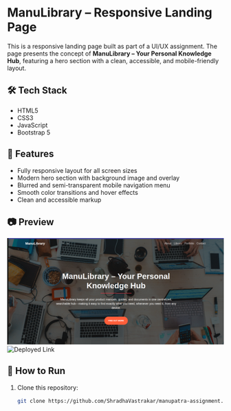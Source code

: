 # ManuLibrary – Responsive Landing Page

This is a responsive landing page built as part of a UI/UX assignment. The page presents the concept of **ManuLibrary – Your Personal Knowledge Hub**, featuring a hero section with a clean, accessible, and mobile-friendly layout.

## 🛠 Tech Stack

- HTML5
- CSS3
- JavaScript
- Bootstrap 5

## 📱 Features

- Fully responsive layout for all screen sizes
- Modern hero section with background image and overlay
- Blurred and semi-transparent mobile navigation menu
- Smooth color transitions and hover effects
- Clean and accessible markup

## 📷 Preview

![Screenshot](./assets/images/manupatra.png)
![Deployed Link](https://manupatra.netlify.app/)

## 🚀 How to Run

1. Clone this repository:
   ```bash
   git clone https://github.com/ShradhaVastrakar/manupatra-assignment.git

